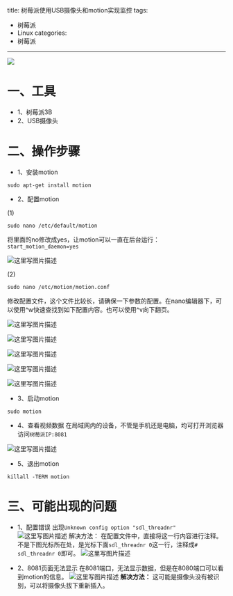 title: 树莓派使用USB摄像头和motion实现监控
tags:
- 树莓派
- Linux
categories:
- 树莓派
---

![](http://od68ytlrn.bkt.clouddn.com/%E6%A0%91%E8%8E%93%E6%B4%BE3B.jpg)

# 一、工具
- 1、树莓派3B
- 2、USB摄像头

<!-- more -->

# 二、操作步骤
- 1、安装motion
```
sudo apt-get install motion
```

- 2、配置motion

(1)

```
sudo nano /etc/default/motion
```
将里面的no修改成yes，让motion可以一直在后台运行：`start_motion_daemon=yes`

![这里写图片描述](http://img.blog.csdn.net/20160912231833758)

(2)

```
sudo nano /etc/motion/motion.conf
```
修改配置文件，这个文件比较长，请确保一下参数的配置。在nano编辑器下，可以使用^w快速查找到如下配置内容。也可以使用^v向下翻页。

![这里写图片描述](http://img.blog.csdn.net/20160912231847133)

![这里写图片描述](http://img.blog.csdn.net/20160912231855620)

![这里写图片描述](http://img.blog.csdn.net/20160912231906196)

![这里写图片描述](http://img.blog.csdn.net/20160912232402108)

![这里写图片描述](http://img.blog.csdn.net/20160912232619513)

- 3、启动motion
```
sudo motion
```

- 4、查看视频数据
在局域网内的设备，不管是手机还是电脑，均可打开浏览器访问`树莓派IP:8081`

![这里写图片描述](http://img.blog.csdn.net/20160912232736471)

- 5、退出motion
```
killall -TERM motion
```


# 三、可能出现的问题
- 1、配置错误
出现`Unknown config option "sdl_threadnr"`
![这里写图片描述](http://img.blog.csdn.net/20160912232922786)
解决方法：
在配置文件中，直接将这一行内容进行注释。不是下图光标所在处，是光标下面`sdl_threadnr 0`这一行，注释成`# sdl_threadnr 0`即可。
![这里写图片描述](http://img.blog.csdn.net/20160912232932546)

- 2、8081页面无法显示
在8081端口，无法显示数据，但是在8080端口可以看到motion的信息。
![这里写图片描述](http://img.blog.csdn.net/20160912233127366)
**解决方法：**
这可能是摄像头没有被识别，可以将摄像头拔下重新插入。
